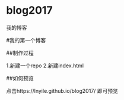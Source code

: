 # blog2017
我的博客

#我的第一个博客

##制作过程

1.新建一个repo
2.新建index.html

##如何预览

点击https://lnyile.github.io/blog2017/ 即可预览
